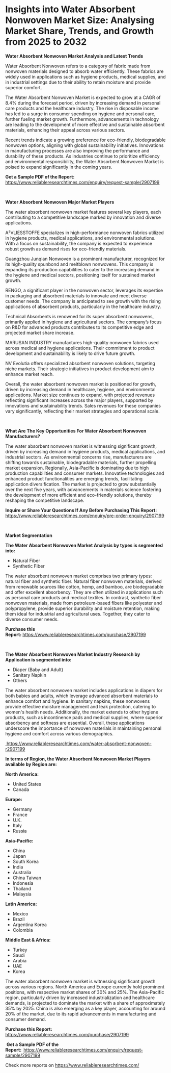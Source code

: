 <p><h1>Insights into Water Absorbent Nonwoven Market Size: Analysing Market Share, Trends, and Growth from 2025 to 2032</h1></p><p><strong>Water Absorbent Nonwoven Market Analysis and Latest Trends</strong></p>
<p><p>Water Absorbent Nonwoven refers to a category of fabric made from nonwoven materials designed to absorb water efficiently. These fabrics are widely used in applications such as hygiene products, medical supplies, and in industrial settings due to their ability to retain moisture and provide superior comfort. </p><p>The Water Absorbent Nonwoven Market is expected to grow at a CAGR of 8.4% during the forecast period, driven by increasing demand in personal care products and the healthcare industry. The rise in disposable income has led to a surge in consumer spending on hygiene and personal care, further fueling market growth. Furthermore, advancements in technology are leading to the development of more effective and sustainable absorbent materials, enhancing their appeal across various sectors.</p><p>Recent trends indicate a growing preference for eco-friendly, biodegradable nonwoven options, aligning with global sustainability initiatives. Innovations in manufacturing processes are also improving the performance and durability of these products. As industries continue to prioritize efficiency and environmental responsibility, the Water Absorbent Nonwoven Market is poised to expand significantly in the coming years.</p></p>
<p><strong>Get a Sample PDF of the Report:&nbsp;</strong> <a href="https://www.reliableresearchtimes.com/enquiry/request-sample/2907199?utm_campaign=3087&utm_medium=2&utm_source=Github&utm_content=ia&utm_term=12032025&utm_id=water-absorbent-nonwoven">https://www.reliableresearchtimes.com/enquiry/request-sample/2907199</a></p>
<p>&nbsp;</p>
<p><strong>Water Absorbent Nonwoven Major Market Players</strong></p>
<p><p>The water absorbent nonwoven market features several key players, each contributing to a competitive landscape marked by innovation and diverse applications. </p><p>A³VLIESSTOFFE specializes in high-performance nonwoven fabrics utilized in hygiene products, medical applications, and environmental solutions. With a focus on sustainability, the company is expected to experience robust growth as demand rises for eco-friendly materials.</p><p>Guangzhou Junqian Nonwoven is a prominent manufacturer, recognized for its high-quality spunbond and meltblown nonwovens. This company is expanding its production capabilities to cater to the increasing demand in the hygiene and medical sectors, positioning itself for sustained market growth.</p><p>RENGO, a significant player in the nonwoven sector, leverages its expertise in packaging and absorbent materials to innovate and meet diverse customer needs. The company is anticipated to see growth with the rising applications of absorbent products, particularly in the healthcare industry.</p><p>Technical Absorbents is renowned for its super absorbent nonwovens, primarily applied in hygiene and agricultural sectors. The company’s focus on R&D for advanced products contributes to its competitive edge and projected market share increase.</p><p>MARUSAN INDUSTRY manufactures high-quality nonwoven fabrics used across medical and hygiene applications. Their commitment to product development and sustainability is likely to drive future growth.</p><p>NV Evolutia offers specialized absorbent nonwoven solutions, targeting niche markets. Their strategic initiatives in product development aim to enhance market reach.</p><p>Overall, the water absorbent nonwoven market is positioned for growth, driven by increasing demand in healthcare, hygiene, and environmental applications. Market size continues to expand, with projected revenues reflecting significant increases across the major players, supported by innovations and sustainability trends. Sales revenues for these companies vary significantly, reflecting their market strategies and operational scale.</p></p>
<p>&nbsp;</p>
<p><strong>What Are The Key Opportunities For Water Absorbent Nonwoven Manufacturers?</strong></p>
<p><p>The water absorbent nonwoven market is witnessing significant growth, driven by increasing demand in hygiene products, medical applications, and industrial sectors. As environmental concerns rise, manufacturers are shifting towards sustainable, biodegradable materials, further propelling market expansion. Regionally, Asia-Pacific is dominating due to high production capabilities and consumer markets. Innovative technologies and enhanced product functionalities are emerging trends, facilitating application diversification. The market is projected to grow substantially over the next five years, with advancements in materials science fostering the development of more efficient and eco-friendly solutions, thereby reshaping the competitive landscape.</p></p>
<p><strong>Inquire or Share Your Questions If Any Before Purchasing This Report:</strong> <a href="https://www.reliableresearchtimes.com/enquiry/pre-order-enquiry/2907199?utm_campaign=3087&utm_medium=2&utm_source=Github&utm_content=ia&utm_term=12032025&utm_id=water-absorbent-nonwoven">https://www.reliableresearchtimes.com/enquiry/pre-order-enquiry/2907199</a></p>
<p>&nbsp;</p>
<p><strong>Market Segmentation</strong></p>
<p><strong>The Water Absorbent Nonwoven Market Analysis by types is segmented into:</strong></p>
<p><ul><li>Natural Fiber</li><li>Synthetic Fiber</li></ul></p>
<p><p>The water absorbent nonwoven market comprises two primary types: natural fiber and synthetic fiber. Natural fiber nonwoven materials, derived from renewable sources like cotton, hemp, and bamboo, are biodegradable and offer excellent absorbency. They are often utilized in applications such as personal care products and medical textiles. In contrast, synthetic fiber nonwoven materials, made from petroleum-based fibers like polyester and polypropylene, provide superior durability and moisture retention, making them ideal for industrial and agricultural uses. Together, they cater to diverse consumer needs.</p></p>
<p><strong>Purchase this Report:&nbsp;</strong><a href="https://www.reliableresearchtimes.com/purchase/2907199?utm_campaign=3087&utm_medium=2&utm_source=Github&utm_content=ia&utm_term=12032025&utm_id=water-absorbent-nonwoven">https://www.reliableresearchtimes.com/purchase/2907199</a></p>
<p>&nbsp;</p>
<p><strong>The Water Absorbent Nonwoven Market Industry Research by Application is segmented into:</strong></p>
<p><ul><li>Diaper (Baby and Adult)</li><li>Sanitary Napkin</li><li>Others</li></ul></p>
<p><p>The water absorbent nonwoven market includes applications in diapers for both babies and adults, which leverage advanced absorbent materials to enhance comfort and hygiene. In sanitary napkins, these nonwovens provide effective moisture management and leak protection, catering to women's health needs. Additionally, the market extends to other hygiene products, such as incontinence pads and medical supplies, where superior absorbency and softness are essential. Overall, these applications underscore the importance of nonwoven materials in maintaining personal hygiene and comfort across various demographics.</p></p>
<p><a href="https://www.reliableresearchtimes.com/water-absorbent-nonwoven-r2907199?utm_campaign=3087&utm_medium=2&utm_source=Github&utm_content=ia&utm_term=12032025&utm_id=water-absorbent-nonwoven">&nbsp;https://www.reliableresearchtimes.com/water-absorbent-nonwoven-r2907199</a></p>
<p><strong>In terms of Region, the Water Absorbent Nonwoven Market Players available by Region are:</strong></p>
<p>
    <p> <strong> North America: </strong>
        <ul>
            <li>United States</li>
            <li>Canada</li>
        </ul>
        </p> 
    <p> <strong> Europe: </strong>
        <ul>
            <li>Germany</li>
            <li>France</li>
            <li>U.K.</li>
            <li>Italy</li>
            <li>Russia</li>
        </ul>
        </p> 
    <p> <strong> Asia-Pacific: </strong>
        <ul>
            <li>China</li>
            <li>Japan</li>
            <li>South Korea</li>
            <li>India</li>
            <li>Australia</li>
            <li>China Taiwan</li>
            <li>Indonesia</li>
            <li>Thailand</li>
            <li>Malaysia</li>
        </ul>
        </p> 
    <p> <strong> Latin America: </strong>
        <ul>
            <li>Mexico</li>
            <li>Brazil</li>
            <li>Argentina Korea</li>
            <li>Colombia</li>
        </ul>
        </p> 
    <p> <strong> Middle East & Africa: </strong>
        <ul>
            <li>Turkey</li>
            <li>Saudi</li>
            <li>Arabia</li>
            <li>UAE</li>
            <li>Korea</li>
        </ul>
    </p>
    </p>
<p><p>The water absorbent nonwoven market is witnessing significant growth across various regions. North America and Europe currently hold prominent positions, with respective market shares of 30% and 25%. The Asia-Pacific region, particularly driven by increased industrialization and healthcare demands, is projected to dominate the market with a share of approximately 35% by 2025. China is also emerging as a key player, accounting for around 20% of the market, due to its rapid advancements in manufacturing and consumer demand.</p></p>
<p><strong>Purchase this Report: </strong><a href="https://www.reliableresearchtimes.com/purchase/2907199?utm_campaign=3087&utm_medium=2&utm_source=Github&utm_content=ia&utm_term=12032025&utm_id=water-absorbent-nonwoven">https://www.reliableresearchtimes.com/purchase/2907199</a></p>
<p>&nbsp;<strong>Get a Sample PDF of the Report:&nbsp;&nbsp;</strong><a href="https://www.reliableresearchtimes.com/enquiry/request-sample/2907199?utm_campaign=3087&utm_medium=2&utm_source=Github&utm_content=ia&utm_term=12032025&utm_id=water-absorbent-nonwoven">https://www.reliableresearchtimes.com/enquiry/request-sample/2907199</a></p>
<p><strong></strong></p>
<p>Check more reports on <a href="https://www.reliableresearchtimes.com/?utm_campaign=3087&utm_medium=2&utm_source=Github&utm_content=ia&utm_term=12032025&utm_id=water-absorbent-nonwoven">https://www.reliableresearchtimes.com/</a></p>